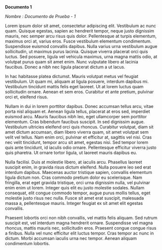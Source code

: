 **Documento 1**

*Nombre : Documento de Prueba - 1*

Lorem ipsum dolor sit amet, consectetur adipiscing elit. Vestibulum ac nunc quam. Quisque egestas, sapien ac hendrerit tempor, neque justo dignissim mauris, nec semper arcu risus quis dolor. Pellentesque at turpis elementum, maximus orci at, varius eros. Fusce vestibulum elementum condimentum. Suspendisse euismod convallis dapibus. Nulla varius urna vestibulum augue sollicitudin, ut maximus purus lacinia. Quisque viverra placerat orci quis luctus. Sed posuere, ligula vel vehicula maximus, urna magna mattis odio, at volutpat purus quam sit amet enim. Nunc vulputate libero at lacinia faucibus. Donec a nibh nec ligula placerat dictum a ut lacus.

In hac habitasse platea dictumst. Mauris volutpat metus vel feugiat vestibulum. Ut quam mi, aliquam at ligula posuere, interdum dapibus mi. Vestibulum tincidunt mattis felis eget laoreet. Ut at lorem luctus quam sollicitudin ornare. Aenean et sem eros. Curabitur et ante pretium, pulvinar orci et, eleifend risus.

Nullam in dui in lorem porttitor dapibus. Donec accumsan tellus arcu, vitae porta nisl aliquam et. Aenean ligula tellus, placerat at eros sed, imperdiet euismod arcu. Mauris faucibus nibh leo, eget ullamcorper sem porttitor elementum. Cras bibendum faucibus suscipit. In sed dignissim augue. Vestibulum ultricies eleifend orci quis rhoncus. Curabitur volutpat, diam sit amet dictum accumsan, diam libero viverra quam, sit amet volutpat sem velit vel tellus. Nam enim orci, pulvinar et efficitur at, sagittis vel nisi. Cras nec velit tincidunt, tempor arcu sit amet, egestas nisi. Sed tempor lorem quis ante tincidunt, id iaculis odio ornare. Pellentesque efficitur viverra justo quis pharetra. Ut ornare tortor ligula, ut laoreet mauris dapibus eu.

Nulla facilisi. Duis at molestie libero, at iaculis arcu. Phasellus laoreet suscipit enim, in gravida risus dictum eleifend. Nulla posuere leo sed erat interdum dapibus. Maecenas auctor tristique sapien, convallis elementum ligula dictum non. Cras commodo pretium dolor eu scelerisque. Nam fringilla, erat eget gravida tristique, orci urna dignissim nulla, vel pulvinar enim enim ut lorem. Integer quis elit eu justo molestie sodales. Nullam consequat, elit congue commodo tempor, augue purus mollis tellus, eget molestie justo risus nec nulla. Fusce sit amet erat suscipit, malesuada massa a, pellentesque mauris. Integer feugiat ex sit amet elit egestas convallis.

Praesent lobortis orci non nibh convallis, vel mattis felis aliquam. Sed rutrum suscipit est, vel interdum magna hendrerit ornare. Suspendisse vel magna rhoncus, mattis mauris nec, sollicitudin eros. Praesent congue congue risus a finibus. Nulla vel nunc efficitur elit luctus tempor. Cras tempor ac nunc in dictum. Morbi accumsan iaculis urna nec tempor. Aenean aliquam condimentum lobortis.
